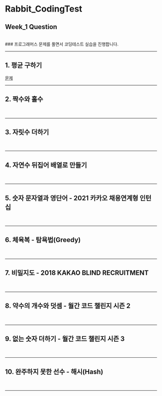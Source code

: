 # Rabbit_CodingTest


## Week_1 Question
<br>
### 프로그래머스 문제를 풀면서 코딩테스트 실습을 진행합니다.

---

## 1. 평균 구하기

[문제](https://school.programmers.co.kr/learn/courses/30/lessons/12944)

___

## 2. 짝수와 홀수
<br>

---

## 3. 자릿수 더하기
<br>
<hr/>

## 4. 자연수 뒤집어 배열로 만들기
<br>
<hr/>

## 5. 숫자 문자열과 영단어 - 2021 카카오 채용연계형 인턴십
<br>
<hr/>

## 6. 체육복 - 탐욕법(Greedy)
<br>
<hr/>

## 7. 비밀지도 - 2018 KAKAO BLIND RECRUITMENT
<br>
<hr/>

## 8. 약수의 개수와 덧셈 - 월간 코드 챌린지 시즌 2
<br>
<hr/>

## 9. 없는 숫자 더하기 - 월간 코드 챌린지 시즌 3
<br>
<hr/>

## 10. 완주하지 못한 선수 - 해시(Hash)
<br>
<hr/>